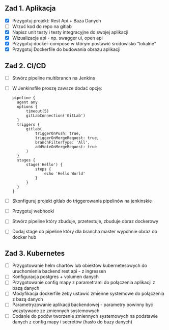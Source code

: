 ## Zad 1. Aplikacja

- [x] Przygotuj projekt: Rest Api + Baza Danych
- [ ] Wrzuć kod do repo na gitlab
- [x] Napisz unit testy i testy integracyjne do swojej aplikacji
- [x] Wizualizacja api - np. swagger ui, open api
- [x] Przygotuj docker-compose w którym postawić środowisko "lokalne"
- [x] Przygotuj Dockerfile do budowania obrazu aplikacji

## Zad 2. CI/CD

- [ ] Stwórz pipeline multibranch na Jenkins
- [ ] W Jenkinsfile proszę zawsze dodać opcję:

  ```jenkinsfile
  pipeline {
    agent any
    options {
        timeout(5)
        gitLabConnection('GitLab')
    }
    triggers {
        gitlab(
            triggerOnPush: true,
            triggerOnMergeRequest: true,
            branchFilterType: 'All',
            addVoteOnMergeRequest: true
        )
    }
    stages {
        stage('Hello') {
            steps {
                echo 'Hello World'
            }
        }
    }
  }
  ```

- [ ] Skonfiguruj projekt gitlab do triggerowania pipelinów na jenkinskie
- [ ] Przygotuj webhooki
- [ ] Stwórz pipeline który zbuduje, przetestuje, zbuduje obraz dockerowy
- [ ] Dodaj stage do pipeline który dla brancha master wypchnie obraz do docker hub

## Zad 3. Kubernetes

- [ ] Przygotowanie helm chartów lub obiektów kubernetesowych do uruchomienia backend rest api - z ingressen
- [ ] Konfiguracja postgres + volumen danych
- [ ] Przygotowanie config mapy z parametrami do połączenia aplikacji z bazą danych
- [ ] Modyfikacja dockerfile żeby ustawić zmienne systemowe do połączenia z bazą danych
- [ ] Parametryzowanie aplikacji backendowej - parametry powinny być wczytywane ze zmiennych systemowych
- [ ] Dodanie do podów tworzenie zmiennych systemowych na podstawie danych z config mapy i secretów (hasło do bazy danych)
